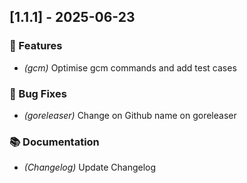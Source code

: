 ## [1.1.1] - 2025-06-23

### 🚀 Features

- *(gcm)* Optimise gcm commands and add test cases

### 🐛 Bug Fixes

- *(goreleaser)* Change on Github name on goreleaser

### 📚 Documentation

- *(Changelog)* Update Changelog

<!-- generated by git-cliff -->
